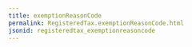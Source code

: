 ```yaml
---
title: exemptionReasonCode
permalink: RegisteredTax.exemptionReasonCode.html
jsonid: registeredtax_exemptionreasoncode
---
```

